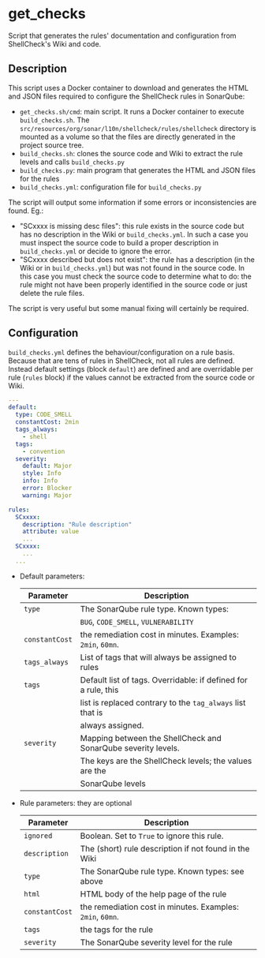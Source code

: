 get_checks
==========

Script that generates the rules' documentation and configuration from ShellCheck's Wiki and code.

Description
-----------

This script uses a Docker container to download and generates the HTML and JSON files required to
configure the ShellCheck rules in SonarQube:

* `get_checks.sh/cmd`: main script. It runs a Docker container to execute `build_checks.sh`. The
  `src/resources/org/sonar/l10n/shellcheck/rules/shellcheck` directory is mounted as a volume so
  that the files are directly generated in the project source tree.
* `build_checks.sh`: clones the source code and Wiki to extract the rule levels and calls `build_checks.py`
* `build_checks.py`: main program that generates the HTML and JSON files for the rules
* `build_checks.yml`: configuration file for `build_checks.py`

The script will output some information if some errors or inconsistencies are found. Eg.:
* "SCxxxx is missing desc files": this rule exists in the source code but has no description
  in the Wiki or `build_checks.yml`. In such a case you must inspect the source code to build
  a proper description in `build_checks.yml` or decide to ignore the error.
* "SCxxxx described but does not exist": the rule has a description (in the Wiki or in `build_checks.yml`)
  but was not found in the source code. In this case you must check the source code to determine
  what to do: the rule might not have been properly identified in the source code or just delete
  the rule files.

The script is very useful but some manual fixing will certainly be required.

Configuration
-------------

`build_checks.yml` defines the behaviour/configuration on a rule basis. Because that are tens of rules
in ShellCheck, not all rules are defined. Instead default settings (block `default`) are defined and
are overridable per rule (`rules` block) if the values cannot be extracted from the source code or
Wiki.

```yaml
---
default:
  type: CODE_SMELL
  constantCost: 2min
  tags_always:
    - shell
  tags:
    - convention
  severity:
    default: Major
    style: Info
    info: Info
    error: Blocker
    warning: Major

rules:
  SCxxxx:
    description: "Rule description"
    attribute: value
    ...
  SCxxxx:
    ...
  ...
```

* Default parameters:

  | Parameter      | Description                                                     |
  |----------------|-----------------------------------------------------------------|
  | `type`         | The SonarQube rule type. Known types:                           |
  |                | `BUG`, `CODE_SMELL`, `VULNERABILITY`                            |
  | `constantCost` | the remediation cost in minutes. Examples: `2min`, `60mn`.      |
  | `tags_always`  | List of tags that will always be assigned to rules              |
  | `tags`         | Default list of tags. Overridable: if defined for a rule, this  |
  |                | list is replaced contrary to the `tag_always` list that is      |
  |                | always assigned.                                                |
  | `severity`     | Mapping between the ShellCheck and SonarQube severity levels.   |
  |                | The keys are  the ShellCheck levels; the values are the         | 
  |                | SonarQube levels                                                |

* Rule parameters: they are optional

  | Parameter      | Description                                                     |
  |----------------|-----------------------------------------------------------------|
  | `ignored`      | Boolean. Set to `True` to ignore this rule.                     |
  | `description`  | The (short) rule description if not found in the Wiki           |
  | `type`         | The SonarQube rule type. Known types: see above                 |
  | `html`         | HTML body of the help page of the rule                          |
  | `constantCost` | the remediation cost in minutes. Examples: `2min`, `60mn`.      |
  | `tags`         | the tags for the rule                                           |
  | `severity`     | The SonarQube severity level for the rule                       |

